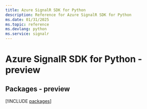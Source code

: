 ```yaml
---
title: Azure SignalR SDK for Python
description: Reference for Azure SignalR SDK for Python
ms.date: 01/31/2025
ms.topic: reference
ms.devlang: python
ms.service: signalr
---
```

# Azure SignalR SDK for Python - preview
## Packages - preview
[!INCLUDE [packages](signalr-index.md)]